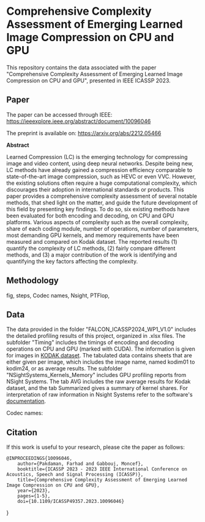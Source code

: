 # Comprehensive Complexity Assessment of Emerging Learned Image Compression on CPU and GPU
This repository contains the data associated with the paper "Comprehensive Complexity Assessment of Emerging Learned Image Compression on CPU and GPU", presented in IEEE ICASSP 2023.

## Paper
The paper can be accessed through IEEE: https://ieeexplore.ieee.org/abstract/document/10096046

The preprint is available on: https://arxiv.org/abs/2212.05466

**Abstract**

Learned Compression (LC) is the emerging technology for compressing image and video content, using deep neural networks. Despite being new, LC methods have already gained a compression efficiency comparable to state-of-the-art image compression, such as HEVC or even VVC. However, the existing solutions often require a huge computational complexity, which discourages their adoption in international standards or products. This paper provides a comprehensive complexity assessment of several notable methods, that shed light on the matter, and guide the future development of this field by presenting key findings. To do so, six existing methods have been evaluated for both encoding and decoding, on CPU and GPU platforms. Various aspects of complexity such as the overall complexity, share of each coding module, number of operations, number of parameters, most demanding GPU kernels, and memory requirements have been measured and compared on Kodak dataset. The reported results (1) quantify the complexity of LC methods, (2) fairly compare different methods, and (3) a major contribution of the work is identifying and quantifying the key factors affecting the complexity.

## Methodology
fig, steps, Codec names, Nsight, PTFlop, 

## Data

The data provided in the folder "FALCON_ICASSP2024_WP1_V1.0" includes the detailed profiling results of this project, organized in .xlsx files. The subfolder "Timing" includes the timings of encoding and decoding operations on CPU and GPU (marked with CUDA). The information is given for images in [KODAK dataset](https://r0k.us/graphics/kodak/). The tabulated data contains sheets that are either given per image, which includes the image name, named kodim01 to kodim24, or as average results. The subfolder "NSightSystems_Kernels_Memory" includes GPU profiling reports from NSight Systems. The tab AVG includes the raw average results for Kodak dataset, and the tab Summarized gives a summary of kernel shares. For interpretation of raw information in Nsight Systems refer to the software's [documentation](https://docs.nvidia.com/nsight-systems/UserGuide/index.html).

Codec names:


## Citation

If this work is useful to your research, please cite the paper as follows:

    @INPROCEEDINGS{10096046,
        author={Pakdaman, Farhad and Gabbouj, Moncef},
        booktitle={ICASSP 2023 - 2023 IEEE International Conference on Acoustics, Speech and Signal Processing (ICASSP)}, 
        title={Comprehensive Complexity Assessment of Emerging Learned Image Compression on CPU and GPU}, 
        year={2023},
        pages={1-5},
        doi={10.1109/ICASSP49357.2023.10096046}
  }
